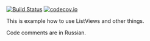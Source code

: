 [![Build Status](https://travis-ci.org/intari/ListViewDemo.svg)](https://travis-ci.org/intari/ListViewDemo)
[![codecov.io](https://codecov.io/github/intari/ListViewDemo/coverage.svg?branch=master)](https://codecov.io/github/intari/ListViewDemo?branch=master)

This is example how to use ListViews and other things.

Code comments are in Russian.
 

